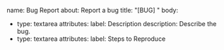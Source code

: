 name: Bug Report
about: Report a bug
title: "[BUG] "
body:
  - type: textarea
    attributes:
      label: Description
      description: Describe the bug.
  - type: textarea
    attributes:
      label: Steps to Reproduce